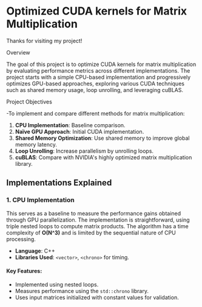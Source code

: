 # Optimized CUDA kernels for Matrix Multiplication
Thanks for visiting my project!

Overview

The goal of this project is to optimize CUDA kernels for matrix multiplication by evaluating performance metrics across different implementations. The project starts with a simple CPU-based implementation and progressively optimizes GPU-based approaches, exploring various CUDA techniques such as shared memory usage, loop unrolling, and leveraging cuBLAS.

Project Objectives

-To implement and compare different methods for matrix multiplication:

  1. **CPU Implementation**: Baseline comparison.
  2. **Naïve GPU Approach**: Initial CUDA implementation.
  3. **Shared Memory Optimization**: Use shared memory to improve global memory latency.
  4. **Loop Unrolling**: Increase parallelism by unrolling loops.
  5. **cuBLAS**: Compare with NVIDIA's highly optimized matrix multiplication library.

## Implementations Explained

### 1. CPU Implementation

This serves as a baseline to measure the performance gains obtained through GPU parallelization. The implementation is straightforward, using triple nested loops to compute matrix products. The algorithm has a time complexity of **O(N^3)** and is limited by the sequential nature of CPU processing.

- **Language**: C++
- **Libraries Used**: `<vector>`, `<chrono>` for timing.

#### Key Features:
- Implemented using nested loops.
- Measures performance using the `std::chrono` library.
- Uses input matrices initialized with constant values for validation.


